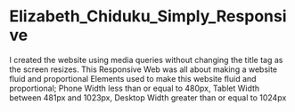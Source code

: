 # Elizabeth_Chiduku_Simply_Responsive
I created the website using media queries without changing the title tag as the screen resizes.
This Responsive Web was all about making a website fluid and proportional
Elements used to make this website fluid and proportional; Phone	Width less than or equal to 480px, Tablet	Width between 481px and 1023px, Desktop	Width greater than or equal to 1024px
